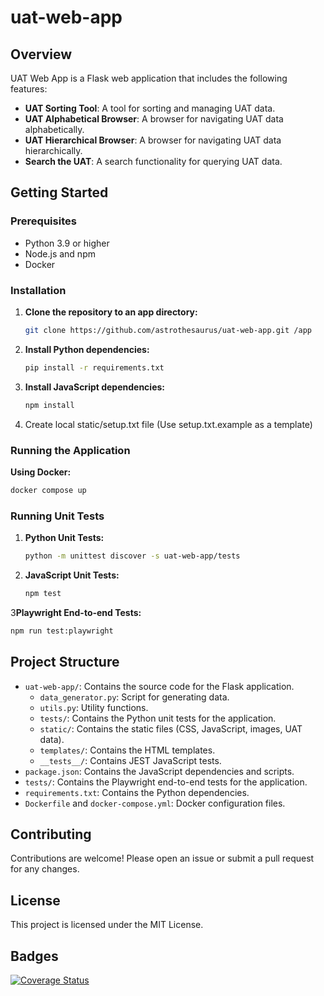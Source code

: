 # uat-web-app

## Overview

UAT Web App is a Flask web application that includes the following features:

- **UAT Sorting Tool**: A tool for sorting and managing UAT data.
- **UAT Alphabetical Browser**: A browser for navigating UAT data alphabetically.
- **UAT Hierarchical Browser**: A browser for navigating UAT data hierarchically.
- **Search the UAT**: A search functionality for querying UAT data.

## Getting Started

### Prerequisites

- Python 3.9 or higher
- Node.js and npm
- Docker

### Installation

1. **Clone the repository to an app directory:**
    ```sh
    git clone https://github.com/astrothesaurus/uat-web-app.git /app
    ```

2. **Install Python dependencies:**
    ```sh
    pip install -r requirements.txt
    ```

3. **Install JavaScript dependencies:**
    ```sh
    npm install
    ```
4. Create local static/setup.txt file (Use setup.txt.example as a template)

### Running the Application

**Using Docker:**
```sh
docker compose up
```

### Running Unit Tests

1. **Python Unit Tests:**
    ```sh
    python -m unittest discover -s uat-web-app/tests
    ```

2. **JavaScript Unit Tests:**
    ```sh
    npm test
    ```

3**Playwright End-to-end Tests:**
```sh
npm run test:playwright
```

## Project Structure

- `uat-web-app/`: Contains the source code for the Flask application.
    - `data_generator.py`: Script for generating data.
    - `utils.py`: Utility functions.
    - `tests/`: Contains the Python unit tests for the application.
    - `static/`: Contains the static files (CSS, JavaScript, images, UAT data).
    - `templates/`: Contains the HTML templates.
    - `__tests__/`: Contains JEST JavaScript tests.
- `package.json`: Contains the JavaScript dependencies and scripts.
- `tests/`: Contains the Playwright end-to-end tests for the application.
- `requirements.txt`: Contains the Python dependencies.
- `Dockerfile` and `docker-compose.yml`: Docker configuration files.

## Contributing

Contributions are welcome! Please open an issue or submit a pull request for any changes.

## License

This project is licensed under the MIT License.

## Badges

[![Coverage Status](https://coveralls.io/repos/github/astrothesaurus/uat-web-app/badge.svg?branch=main)](https://coveralls.io/github/astrothesaurus/uat-web-app?branch=main)